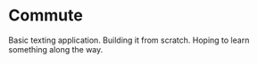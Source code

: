 # Commute
Basic texting application. Building it from scratch. Hoping to learn something along the way.
